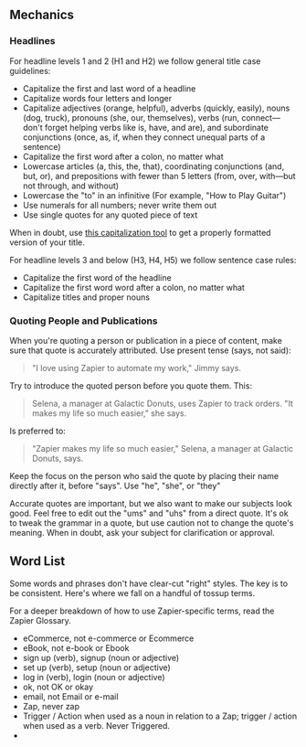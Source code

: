 ## Mechanics

### Headlines

For headline levels 1 and 2 (H1 and H2) we follow general title case guidelines: 

- Capitalize the first and last word of a headline
- Capitalize words four letters and longer
- Capitalize adjectives (orange, helpful), adverbs (quickly, easily), nouns (dog, truck), pronouns (she, our, themselves), verbs (run, connect—don't forget helping verbs like is, have, and are), and subordinate conjunctions (once, as, if, when they connect unequal parts of a sentence)
- Capitalize the first word after a colon, no matter what
- Lowercase articles (a, this, the, that), coordinating conjunctions (and, but, or), and prepositions with fewer than 5 letters (from, over, with—but not through, and without)
- Lowercase the "to" in an infinitive (For example, "How to Play Guitar")
- Use numerals for all numbers; never write them out
- Use single quotes for any quoted piece of text

When in doubt, use [this capitalization tool](https://headlinecapitalization.com/) to get a properly formatted version of your title.

For headline levels 3 and below (H3, H4, H5) we follow sentence case rules:

- Capitalize the first word of the headline
- Capitalize the first word word after a colon, no matter what
- Capitalize titles and proper nouns

### Quoting People and Publications

When you're quoting a person or publication in a piece of content, make sure that quote is accurately attributed. Use present tense (says, not said): 

> "I love using Zapier to automate my work," Jimmy says.

Try to introduce the quoted person before you quote them. This:

> Selena, a manager at Galactic Donuts, uses Zapier to track orders. "It makes my life so much easier," she says.

Is preferred to: 

> "Zapier makes my life so much easier," Selena, a manager at Galactic Donuts, says.

Keep the focus on the person who said the quote by placing their name directly after it, before "says". Use "he", "she", or "they" 

<!--do we want to use first or last names?-->

Accurate quotes are important, but we also want to make our subjects look good. Feel free to edit out the "ums" and "uhs" from a direct quote. It's ok to tweak the grammar in a quote, but use caution not to change the quote's meaning. When in doubt, ask your subject for clarification or approval.

## Word List

<!--this could maybe be its own page. But I kind of like the idea of having a fully searchable index of grammar-related items.-->

Some words and phrases don't have clear-cut "right" styles. The key is to be consistent. Here's where we fall on a handful of tossup terms. 

For a deeper breakdown of how to use Zapier-specific terms, read the Zapier Glossary.

<!--add link to the Zapier glossary-->

- eCommerce, not e-commerce or Ecommerce
- eBook, not e-book or Ebook
- sign up (verb), signup (noun or adjective)
- set up (verb), setup (noun or adjective)
- log in (verb), login (noun or adjective)
- ok, not OK or okay
- email, not Email or e-mail
- Zap, never zap
- Trigger / Action when used as a noun in relation to a Zap; trigger / action when used as a verb. Never Triggered. 
- 

